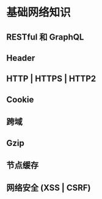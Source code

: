 # 基础网络知识

## RESTful 和 GraphQL

## Header

## HTTP | HTTPS | HTTP2

## Cookie

## 跨域

## Gzip

## 节点缓存

## 网络安全 (XSS | CSRF)
